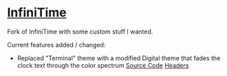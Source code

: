 # [InfiniTime](https://github.com/InfiniTimeOrg/InfiniTime)

Fork of InfiniTime with some custom stuff I wanted.

Current features added / changed:
- Replaced "Terminal" theme with a modified Digital theme that fades the clock text through the color spectrum [Source Code](https://github.com/PrivateGER/InfiniTime-Custom/blob/develop/src/displayapp/screens/WatchFaceRGB.cpp) [Headers](https://github.com/PrivateGER/InfiniTime-Custom/blob/develop/src/displayapp/screens/WatchFaceRGB.h)
